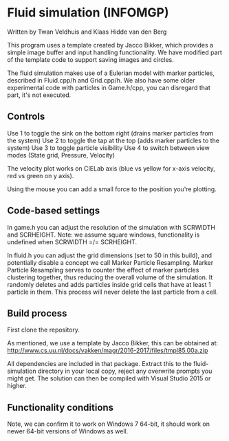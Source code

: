 # Fluid simulation (INFOMGP)

Written by Twan Veldhuis and Klaas Hidde van den Berg

This program uses a template created by Jacco Bikker, which provides a simple image buffer and input handling functionality.
We have modified part of the template code to support saving images and circles.

The fluid simulation makes use of a Eulerian model with marker particles, described in Fluid.cpp/h and Grid.cpp/h.
We also have some older experimental code with particles in Game.h/cpp, you can disregard that part, it's not executed.

## Controls
Use 1 to toggle the sink on the bottom right (drains marker particles from the system)
Use 2 to toggle the tap at the top (adds marker particles to the system)
Use 3 to toggle particle visibility
Use 4 to switch between view modes (State grid, Pressure, Velocity)

The velocity plot works on CIELab axis (blue vs yellow for x-axis velocity, red vs green on y axis).

Using the mouse you can add a small force to the position you're plotting.

## Code-based settings
In game.h you can adjust the resolution of the simulation with SCRWIDTH and SCRHEIGHT. Note: we assume square windows, functionality is undefined when SCRWIDTH =/= SCRHEIGHT.

In fluid.h you can adjust the grid dimensions (set to 50 in this build), and potentially disable a concept we call Marker Particle Resampling. Marker Particle Resampling serves to counter the effect of marker particles clustering together, thus reducing the overall volume of the simulation. It randomly deletes and adds particles inside grid cells that have at least 1 particle in them. This process will never delete the last particle from a cell.

## Build process
First clone the repository.

As mentioned, we use a template by Jacco Bikker, this can be obtained at:
http://www.cs.uu.nl/docs/vakken/magr/2016-2017/files/tmpl85.00a.zip

All dependencies are included in that package. Extract this to the fluid-simulation directory in your local copy, reject any overwrite prompts you might get.
The solution can then be compiled with Visual Studio 2015 or higher.

## Functionality conditions

Note, we can confirm it to work on Windows 7 64-bit, it should work on newer 64-bit versions of Windows as well.
